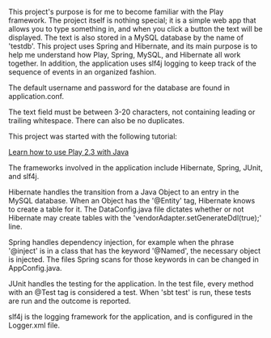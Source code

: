 This project's purpose is for me to become familiar with the Play framework. The project itself is nothing special; it is a simple web app that allows you to type something in, and when you click a button the text will be displayed. The text is also stored in a MySQL database by the name of 'testdb'. This project uses Spring and Hibernate, and its main purpose is to help me understand how Play, Spring, MySQL, and Hibernate all work together. In addition, the application uses slf4j logging to keep track of the sequence of events in an organized fashion. 

The default username and password for the database are found in application.conf.

The text field must be between 3-20 characters, not containing leading or trailing whitespace. There can also be no duplicates.

This project was started with the following tutorial:

[Learn how to use Play 2.3 with Java](https://github.com/YogoGit/play2torial/blob/master/JAVA.md)


The frameworks involved in the application include Hibernate, Spring, JUnit, and slf4j. 

Hibernate handles the transition from a Java Object to an entry in the MySQL database. When an Object has the '@Entity' tag, Hibernate knows to create a table for it. The DataConfig.java file dictates whether or not Hibernate may create tables with the 'vendorAdapter.setGenerateDdl(true);' line.

Spring handles dependency injection, for example when the phrase '@inject' is in a class that has the keyword '@Named', the necessary object is injected. The files Spring scans for those keywords in can be changed in AppConfig.java.

JUnit handles the testing for the application. In the test file, every method with an @Test tag is considered a test. When 'sbt test' is run, these tests are run and the outcome is reported.

slf4j is the logging framework for the application, and is configured in the Logger.xml file.